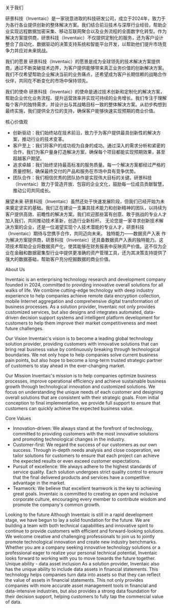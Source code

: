 关于我们

研景科技（Inventaic）是一家锐意进取的科技研发公司，成立于2024年，致力于为各行各业提供创新的整体解决方案。我们结合前沿技术与深厚行业经验，帮助企业实现远程数据加密采集、移动互联网聚合以及业务流程的全面数字化转型。作为解决方案提供商，研景科技（Inventaic）不仅提供定制化的服务，还为客户设计整合了自动化、数据驱动的决策支持系统和智能平台开发，以帮助他们提升市场竞争力并应对未来挑战。

我们的愿景
研景科技（Inventaic）的愿景是成为全球领先的技术解决方案提供商，通过不断突破技术边界，为客户提供能够带来真正业务价值的创新解决方案。我们不仅希望帮助企业解决当前的业务痛点，还希望成为客户长期信赖的战略合作伙伴，共同在不断变化的市场中保持领先。

我们的使命
研景科技（Inventaic）的使命是通过技术创新和定制化的解决方案，帮助企业优化业务流程、提升运营效率并实现可持续的业务增长。我们专注于理解每个客户的独特需求，并设计出与其战略目标一致的整体解决方案。从初步构想到最终实施，我们提供全方位的支持，确保客户能够快速实现预期的商业价值。

核心价值观
- 创新驱动：我们始终站在技术前沿，致力于为客户提供最具创新性的解决方案，推动行业的技术变革。
- 客户至上：我们将客户的成功视为自身的成功。通过深入的需求分析和紧密的合作，我们为客户量身打造解决方案，确保每个项目都能实现预期效果，甚至超越客户期望。
- 追求卓越：我们始终坚持最高标准的服务质量。每一个解决方案都经过严格的质量控制，确保最终交付的产品和服务在市场中具有竞争优势。
- 团队合作：我们相信优秀的团队协作是实现伟大目标的关键。研景科技（Inventaic）致力于营造开放、包容的企业文化，鼓励每一位成员贡献智慧，推动公司共同成长。

展望未来
研景科技（Inventaic）虽然还处于快速发展阶段，但我们已经开始为未来奠定坚实的基础。我们正在建设一支兼具技术能力和创新精神的团队，以持续为客户提供高效、前瞻性的解决方案。我们欢迎那些富有创意、敢于挑战的专业人才加入我们，共同推动技术革新，创造行业新标杆。
无论您是一家寻求创新技术解决方案的企业，还是一位渴望实现个人技术潜能的专业人才，研景科技（Inventaic）期待与您携手合作，共同迈向未来。
独特能力——数据资产入表
作为解决方案提供商，研景科技（Inventaic）还具备数据资产入表的独特能力。这项技术帮助企业将数据资产化，使其能够在财务报表中反映资产价值。这不仅为企业在金融和数据密集型行业中提供更准确的资产管理工具，还为其决策支持提供了强大的数据基础，帮助客户充分挖掘数据的商业价值。

About Us

Inventaic is an enterprising technology research and development company founded in 2024, committed to providing innovative overall solutions for all walks of life. We combine cutting-edge technology with deep industry experience to help companies achieve remote data encryption collection, mobile Internet aggregation and comprehensive digital transformation of business processes. As a solution provider, Inventaic not only provides customized services, but also designs and integrates automated, data-driven decision support systems and intelligent platform development for customers to help them improve their market competitiveness and meet future challenges.

Our Vision
Inventaic's vision is to become a leading global technology solution provider, providing customers with innovative solutions that can bring real business value by continuously breaking through technological boundaries. We not only hope to help companies solve current business pain points, but also hope to become a long-term trusted strategic partner of customers to stay ahead in the ever-changing market.

Our Mission
Inventaic's mission is to help companies optimize business processes, improve operational efficiency and achieve sustainable business growth through technological innovation and customized solutions. We focus on understanding the unique needs of each customer and designing overall solutions that are consistent with their strategic goals. From initial conception to final implementation, we provide full support to ensure that customers can quickly achieve the expected business value.

Core Values
- Innovation-driven: We always stand at the forefront of technology, committed to providing customers with the most innovative solutions and promoting technological changes in the industry.
- Customer-first: We regard the success of our customers as our own success. Through in-depth needs analysis and close cooperation, we tailor solutions for customers to ensure that each project can achieve the expected results or even exceed customer expectations.
- Pursuit of excellence: We always adhere to the highest standards of service quality. Each solution undergoes strict quality control to ensure that the final delivered products and services have a competitive advantage in the market.
- Teamwork: We believe that excellent teamwork is the key to achieving great goals. Inventaic is committed to creating an open and inclusive corporate culture, encouraging every member to contribute wisdom and promote the company's common growth.

Looking to the future
Although Inventaic is still in a rapid development stage, we have begun to lay a solid foundation for the future. We are building a team with both technical capabilities and innovative spirit to continue to provide customers with efficient and forward-looking solutions. We welcome creative and challenging professionals to join us to jointly promote technological innovation and create new industry benchmarks.
Whether you are a company seeking innovative technology solutions or a professional eager to realize your personal technical potential, Inventaic looks forward to working with you to move towards the future together.
Unique ability - data asset inclusion
As a solution provider, Inventaic also has the unique ability to include data assets in financial statements. This technology helps companies turn data into assets so that they can reflect the value of assets in financial statements. This not only provides companies with more accurate asset management tools in financial and data-intensive industries, but also provides a strong data foundation for their decision support, helping customers to fully tap the commercial value of data.

